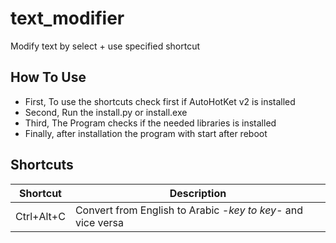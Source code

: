 # text_modifier
Modify text by select + use specified shortcut 

## How To Use
* First, To use the shortcuts check first if AutoHotKet v2 is installed
* Second, Run the install.py or install.exe
* Third, The Program checks if the needed libraries is installed
* Finally, after installation the program with start after reboot

## Shortcuts

| Shortcut | Description |
|---|---|
| Ctrl+Alt+C | Convert from English to Arabic <i>-key to key-</i> and vice versa | 
